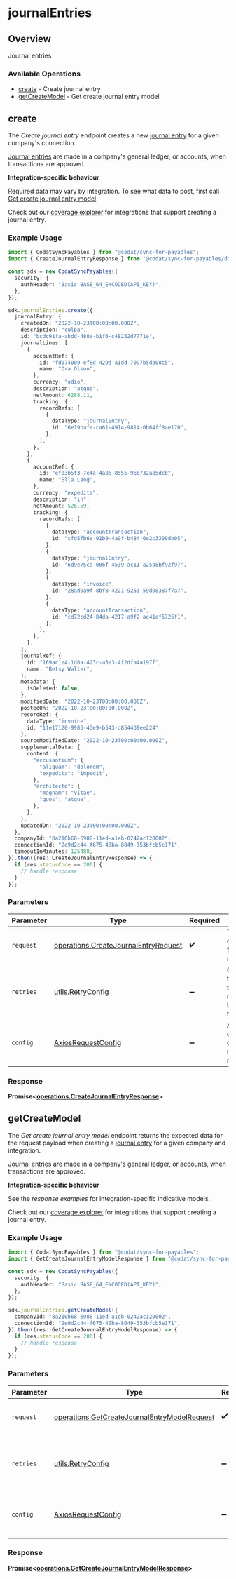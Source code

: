 # journalEntries

## Overview

Journal entries

### Available Operations

* [create](#create) - Create journal entry
* [getCreateModel](#getcreatemodel) - Get create journal entry model

## create

The *Create journal entry* endpoint creates a new [journal entry](https://docs.codat.io/sync-for-payables-api#/schemas/JournalEntry) for a given company's connection.

[Journal entries](https://docs.codat.io/sync-for-payables-api#/schemas/JournalEntry) are  made in a company's general ledger, or accounts, when transactions are approved.

**Integration-specific behaviour**

Required data may vary by integration. To see what data to post, first call [Get create journal entry model](https://docs.codat.io/sync-for-payables-api#/operations/get-create-journalEntries-model).

Check out our [coverage explorer](https://knowledge.codat.io/supported-features/accounting?view=tab-by-data-type&dataType=journalEntries) for integrations that support creating a journal entry.


### Example Usage

```typescript
import { CodatSyncPayables } from "@codat/sync-for-payables";
import { CreateJournalEntryResponse } from "@codat/sync-for-payables/dist/sdk/models/operations";

const sdk = new CodatSyncPayables({
  security: {
    authHeader: "Basic BASE_64_ENCODED(API_KEY)",
  },
});

sdk.journalEntries.create({
  journalEntry: {
    createdOn: "2022-10-23T00:00:00.000Z",
    description: "culpa",
    id: "bcdc91fa-abdd-488e-b1f6-c48252d7771e",
    journalLines: [
      {
        accountRef: {
          id: "fd074009-ef8d-429d-a1dd-7097b5da08c5",
          name: "Ora Olson",
        },
        currency: "odio",
        description: "atque",
        netAmount: 6288.11,
        tracking: {
          recordRefs: [
            {
              dataType: "journalEntry",
              id: "6e19bafe-ca61-4914-9814-0b64ff8ae170",
            },
          ],
        },
      },
      {
        accountRef: {
          id: "ef03b5f3-7e4a-4a86-8555-966732aa5dcb",
          name: "Ella Lang",
        },
        currency: "expedita",
        description: "in",
        netAmount: 526.59,
        tracking: {
          recordRefs: [
            {
              dataType: "accountTransaction",
              id: "cfd5fb6e-91b9-4a9f-b484-6e2c3309db05",
            },
            {
              dataType: "journalEntry",
              id: "6d9e75ca-006f-4539-ac11-a25a8bf92f97",
            },
            {
              dataType: "invoice",
              id: "28ad9a9f-8bf8-4221-9253-59d98387f7a7",
            },
            {
              dataType: "accountTransaction",
              id: "cd72cd24-84da-4217-a9f2-ac41ef5725f1",
            },
          ],
        },
      },
    ],
    journalRef: {
      id: "169ac1e4-1d8a-423c-a3e3-4f2dfa4a197f",
      name: "Betsy Walter",
    },
    metadata: {
      isDeleted: false,
    },
    modifiedDate: "2022-10-23T00:00:00.000Z",
    postedOn: "2022-10-23T00:00:00.000Z",
    recordRef: {
      dataType: "invoice",
      id: "1fe17120-9985-43e9-b543-d854439ee224",
    },
    sourceModifiedDate: "2022-10-23T00:00:00.000Z",
    supplementalData: {
      content: {
        "accusantium": {
          "aliquam": "dolorem",
          "expedita": "impedit",
        },
        "architecto": {
          "magnam": "vitae",
          "quos": "atque",
        },
      },
    },
    updatedOn: "2022-10-23T00:00:00.000Z",
  },
  companyId: "8a210b68-6988-11ed-a1eb-0242ac120002",
  connectionId: "2e9d2c44-f675-40ba-8049-353bfcb5e171",
  timeoutInMinutes: 125488,
}).then((res: CreateJournalEntryResponse) => {
  if (res.statusCode == 200) {
    // handle response
  }
});
```

### Parameters

| Parameter                                                                                    | Type                                                                                         | Required                                                                                     | Description                                                                                  |
| -------------------------------------------------------------------------------------------- | -------------------------------------------------------------------------------------------- | -------------------------------------------------------------------------------------------- | -------------------------------------------------------------------------------------------- |
| `request`                                                                                    | [operations.CreateJournalEntryRequest](../../models/operations/createjournalentryrequest.md) | :heavy_check_mark:                                                                           | The request object to use for the request.                                                   |
| `retries`                                                                                    | [utils.RetryConfig](../../models/utils/retryconfig.md)                                       | :heavy_minus_sign:                                                                           | Configuration to override the default retry behavior of the client.                          |
| `config`                                                                                     | [AxiosRequestConfig](https://axios-http.com/docs/req_config)                                 | :heavy_minus_sign:                                                                           | Available config options for making requests.                                                |


### Response

**Promise<[operations.CreateJournalEntryResponse](../../models/operations/createjournalentryresponse.md)>**


## getCreateModel

﻿The *Get create journal entry model* endpoint returns the expected data for the request payload when creating a [journal entry](https://docs.codat.io/sync-for-payables-api#/schemas/JournalEntry) for a given company and integration.

[Journal entries](https://docs.codat.io/sync-for-payables-api#/schemas/JournalEntry) are  made in a company's general ledger, or accounts, when transactions are approved.

**Integration-specific behaviour**

See the *response examples* for integration-specific indicative models.

Check out our [coverage explorer](https://knowledge.codat.io/supported-features/accounting?view=tab-by-data-type&dataType=journalEntries) for integrations that support creating a journal entry.


### Example Usage

```typescript
import { CodatSyncPayables } from "@codat/sync-for-payables";
import { GetCreateJournalEntryModelResponse } from "@codat/sync-for-payables/dist/sdk/models/operations";

const sdk = new CodatSyncPayables({
  security: {
    authHeader: "Basic BASE_64_ENCODED(API_KEY)",
  },
});

sdk.journalEntries.getCreateModel({
  companyId: "8a210b68-6988-11ed-a1eb-0242ac120002",
  connectionId: "2e9d2c44-f675-40ba-8049-353bfcb5e171",
}).then((res: GetCreateJournalEntryModelResponse) => {
  if (res.statusCode == 200) {
    // handle response
  }
});
```

### Parameters

| Parameter                                                                                                    | Type                                                                                                         | Required                                                                                                     | Description                                                                                                  |
| ------------------------------------------------------------------------------------------------------------ | ------------------------------------------------------------------------------------------------------------ | ------------------------------------------------------------------------------------------------------------ | ------------------------------------------------------------------------------------------------------------ |
| `request`                                                                                                    | [operations.GetCreateJournalEntryModelRequest](../../models/operations/getcreatejournalentrymodelrequest.md) | :heavy_check_mark:                                                                                           | The request object to use for the request.                                                                   |
| `retries`                                                                                                    | [utils.RetryConfig](../../models/utils/retryconfig.md)                                                       | :heavy_minus_sign:                                                                                           | Configuration to override the default retry behavior of the client.                                          |
| `config`                                                                                                     | [AxiosRequestConfig](https://axios-http.com/docs/req_config)                                                 | :heavy_minus_sign:                                                                                           | Available config options for making requests.                                                                |


### Response

**Promise<[operations.GetCreateJournalEntryModelResponse](../../models/operations/getcreatejournalentrymodelresponse.md)>**

